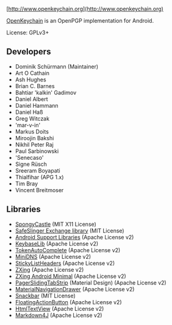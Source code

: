 [//]: # (NOTE: Please put every sentence in its own line, Transifex puts every line in its own translation field!)

[http://www.openkeychain.org](http://www.openkeychain.org)

[OpenKeychain](http://www.openkeychain.org) is an OpenPGP implementation for Android.

License: GPLv3+

## Developers
  * Dominik Schürmann (Maintainer)
  * Art O Cathain
  * Ash Hughes
  * Brian C. Barnes
  * Bahtiar 'kalkin' Gadimov
  * Daniel Albert
  * Daniel Hammann
  * Daniel Haß
  * Greg Witczak
  * 'mar-v-in'
  * Markus Doits
  * Miroojin Bakshi
  * Nikhil Peter Raj
  * Paul Sarbinowski
  * 'Senecaso'
  * Signe Rüsch
  * Sreeram Boyapati
  * Thialfihar (APG 1.x)
  * Tim Bray
  * Vincent Breitmoser

## Libraries
  * [SpongyCastle](http://rtyley.github.com/spongycastle/) (MIT X11 License)
  * [SafeSlinger Exchange library](https://github.com/SafeSlingerProject/exchange-android) (MIT License)
  * [Android Support Libraries](http://developer.android.com/tools/support-library/index.html) (Apache License v2)
  * [KeybaseLib](https://github.com/timbray/KeybaseLib) (Apache License v2)
  * [TokenAutoComplete](https://github.com/splitwise/TokenAutoComplete) (Apache License v2)
  * [MiniDNS](https://github.com/rtreffer/minidns) (Apache License v2)
  * [StickyListHeaders](https://github.com/emilsjolander/StickyListHeaders) (Apache License v2)
  * [ZXing](https://github.com/zxing/zxing) (Apache License v2)
  * [ZXing Android Minimal](https://github.com/journeyapps/zxing-android-embedded) (Apache License v2)
  * [PagerSlidingTabStrip](https://github.com/jpardogo/PagerSlidingTabStrip) (Material Design)</a> (Apache License v2)
  * [MaterialNavigationDrawer](https://github.com/neokree/MaterialNavigationDrawer) (Apache License v2)
  * [Snackbar](https://github.com/nispok/snackbar) (MIT License)
  * [FloatingActionButton](https://github.com/futuresimple/android-floating-action-button) (Apache License v2)
  * [HtmlTextView](https://github.com/dschuermann/html-textview) (Apache License v2)
  * [Markdown4J](https://github.com/jdcasey/markdown4j) (Apache License v2)
